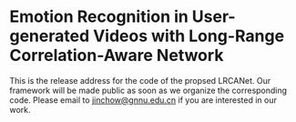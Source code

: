 # Emotion Recognition in User-generated Videos with Long-Range Correlation-Aware Network
This is the release address for the code of the propsed LRCANet. Our framework will be made public as soon as we organize the corresponding code. Please email to jinchow@gnnu.edu.cn if you are interested in our work.
